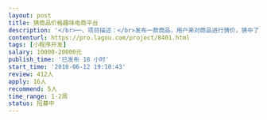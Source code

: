 ```yaml
---                
layout: post       
title: 猜商品价格趣味电商平台           
description: '</br>一、项目描述：</br>发布一款商品，用户来对商品进行猜价，猜中了就可以得到对应的奖品。类似于电视节目里的猜价得奖品。产品的原型设计图已经做好。</br></br>二、主要功能点：</br>商品出价、出价历史查询、获奖查询、充值等</br></br></br>三、可参考产品：</br>……</br></br>四、人员要求：</br>暂无。</br>'     
contenturl: https://pro.lagou.com/project/8401.html      
tags: [小程序开发]            
salary: 10000-20000元          
publish_time: '已发布 18 小时'         
start_time: '2018-06-12 19:10:43'           
review: 412人                   
apply: 16人                   
recommend: 5人                   
time_range: 1-2周              
status: 招募中                  
---                 
```

